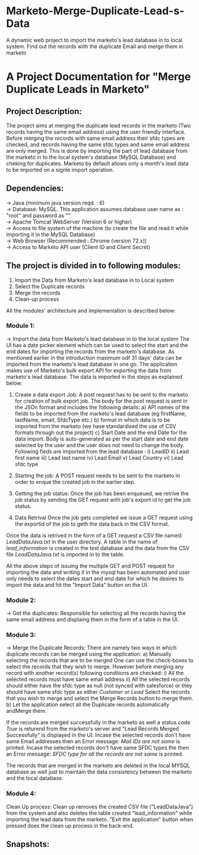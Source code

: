# Marketo-Merge-Duplicate-Lead-s-Data
A dynamic web project to import the marketo's lead database in to local system. Find out the records with the duplicate Email and merge them in marketo

# A Project Documentation for "Merge Duplicate Leads in Marketo"

## Project Description:
The project aims at merging the duplicate lead records in the marketo (Two records having the same email address) using the user friendly interface. Before merging the records with same email address their sfdc types are checked, and records having the same sfdc types and same email address are only merged.
This is done by importing the part of lead database from the marketo in to the local system's database (MySQL Database) and cheking for duplicates. Marketo by default allows only a month's lead data to be imported on a signle import operation. 

## Dependencies:
-> Java (minimum java version reqd. : 6) <br/>
-> Database: MySQL. This application assumes database user name as : "root" and password as ""<br/>
-> Apache Tomcat WebServer (Version 6 or higher)<br/>
-> Access to file system of the machine (to create the file and read it while importing it in the MySQL Database)<br/>
-> Web Browser (Recommended : Chrome (version 72.x))<br/>
-> Access to Marketo API user (Client ID and Client Secret) <br/>

## The project is divided in to following modules:
1) Import the Data from Marketo's lead database in to Local system<br/>
2) Select the Duplicate records<br/>
3) Merge the records<br/>
4) Clean-up process<br/>

All the modules' architecture and implementation is described below:

### Module 1:
-> Import the data from Marketo's lead database in to the local system
The UI has a date picker element which can be used to select the start and the end dates for importing the records from the marketo's database. As mentioned earlier in the introduction maximum odf 31 days' data can be imported from the marketo's lead database in one go. The application makes use of Marketo's bulk export API for exporting the data from marketo's lead database. The data is imported in the  steps as explained below:

1) Create a data export Job: 
A post request has to be sent to the marketo for creation of bulk export job. The body for the post request is sent in the JSOn format and includes the following details:
a) API names of the fields to be imported from the marketo's lead database (eg firstName, lastName, email, SfdcType etc.)
b) format in which data is to be imported from the marketo (we have standardised the use of CSV formats through out the project)
c) Start Date and the end Date for the data import.
Body is auto-generated as per the start date and end date selected by the user and the user does not need to change the body. Following fieds are imported from the lead database :
i)   LeadID 
ii)  Lead first name
iii) Lead last name
iv)  Lead Email 
v)   Lead Country 
vi)  Lead sfdc type 

2) Starting the job: 
A POST request needs to be sent to the marketo in order to enque the created job in the earlier step.

3) Getting the job status:
Once the job has been enqueued, we retrive the job status by sending the GET request with job's export id to get the job status. 

4) Data Retrival
Once the job gets completed we issue a GET request using the exportid of the job to geth the data back in the CSV format.

Once the data is retrived in the form of a GET request a CSV file named: *LeadDataJava.txt* in the user directory. A table in the name of *lead_information* is created in the *test* database and the data from the CSV file *LeadDataJava.txt* is imported in to the table. 

All the above steps of issuing the multiple GET and POST request for importing the data and writing it in the mysql has been automated and user only needs to select the dates start and end date for which he desires to import the data and hit the "Import Data" button on the UI. 

### Module 2:
-> Get the duplicates:
Responsible for selecting all the records having the same email address and displaing them in the form of a table in the UI.

### Module 3:
-> Merge the Duplicate Records:
There are namely two ways in which duplicate records can be merged using the application:
a) Manually selecting the records that are to be merged
One can use the check-boxes to select the records that they wish to merge. However before merging any record with another record(s) following conditions are checked:
i) All the selected records must have same email address
ii) All the selected records should either have the sfdc type as null (not synced with salesforce) or they should have same sfdc type as either *Customer* or *Lead*
Select the records that you wish to merge and select the Merge Records button to merge them. 
b) Let the application select all the Duplicate records automatically andMerge them.

If the records are merged successfully in the marketo as well a status code *True* is returend from the marketo's server and "Lead Records Merged Successfully" is displayed in the UI. 
Incase the selected records don't have same Email addresses then an Error message: *Mail IDs are not same* is printed.
Incase the selected records don't have same SFDC types the then an Error message: *SFDC type for all the records are not same* is printed.

The records that are merged in the marketo are deleted in the local MYSQL database as well just to maintain the data consistency between the marketo and the local database.

### Module 4: 
Clean Up process: 
Clean up removes the created CSV file ("LeadDataJava") from the system and also deletes the table created "lead_information" while importing the lead data from the marketo. "Exit the application" button when pressed does the clean up process in the back-end.


## Snapshots:

